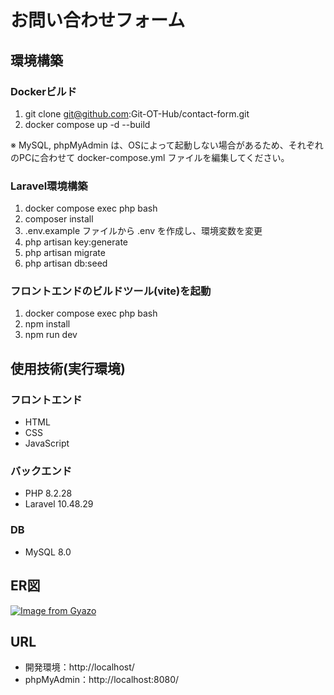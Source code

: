 # お問い合わせフォーム

## 環境構築
### Dockerビルド
1. git clone git@github.com:Git-OT-Hub/contact-form.git
2. docker compose up -d --build

※ MySQL, phpMyAdmin は、OSによって起動しない場合があるため、それぞれのPCに合わせて docker-compose.yml ファイルを編集してください。

### Laravel環境構築
1. docker compose exec php bash
2. composer install
3. .env.example ファイルから .env を作成し、環境変数を変更
4. php artisan key:generate
5. php artisan migrate
6. php artisan db:seed

### フロントエンドのビルドツール(vite)を起動
1. docker compose exec php bash
2. npm install
3. npm run dev

## 使用技術(実行環境)
### フロントエンド
- HTML
- CSS
- JavaScript
### バックエンド
- PHP 8.2.28
- Laravel 10.48.29
### DB
- MySQL 8.0

## ER図
[![Image from Gyazo](https://i.gyazo.com/68f386ebdecac7161a2948010f297aa5.png)](https://gyazo.com/68f386ebdecac7161a2948010f297aa5)

## URL
- 開発環境：http://localhost/
- phpMyAdmin：http://localhost:8080/
